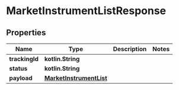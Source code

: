 
# MarketInstrumentListResponse

## Properties
Name | Type | Description | Notes
------------ | ------------- | ------------- | -------------
**trackingId** | **kotlin.String** |  | 
**status** | **kotlin.String** |  | 
**payload** | [**MarketInstrumentList**](MarketInstrumentList.md) |  | 



